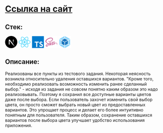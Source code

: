 # [Ссылка на сайт](https://mah-test.vercel.app/)

## Стек:

<div>
<img src="https://github.com/devicons/devicon/blob/master/icons/nextjs/nextjs-original.svg" title="nextjs" alt="nextjs" width="40" height="40"/>
<img src="https://github.com/devicons/devicon/blob/master/icons/react/react-original.svg" title="reactjs" alt="reactjs" width="40" height="40"/>
<img src="https://github.com/devicons/devicon/blob/master/icons/typescript/typescript-original.svg" title="typescript" alt="typescript" width="40" height="40"/>
<img src="https://github.com/devicons/devicon/blob/master/icons/sass/sass-original.svg" title="sass/scss" alt="sass/scss" width="40" height="40"/>
<img src="https://github.com/devicons/devicon/blob/master/icons/webpack/webpack-original.svg" title="webpack" alt="webpack" width="40" height="40"/>
</div>

## Описание:

Реализованы все пункты из тестового задания. Некоторая неясность возникла относительно удаления оставшихся вариантов. "Кроме того, необходимо реализовать возможность изменить ранее сделанный выбор." - исходя из задания не совсем понятно каким образом это надо реализовывать. Поэтому я сохранил все доступные варианты цветов даже после выбора. Если пользователь захочет изменить свой выбор цвета, он просто сможет выбрать новый цвет из предоставленных вариантов. Это упрощает процесс и делает его более интуитивно понятным для пользователя. Таким образом, сохранение оставшихся вариантов после выбора цвета улучшает удобство использования приложения.
